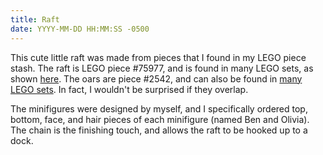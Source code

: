 ```yaml
---
title: Raft
date: YYYY-MM-DD HH:MM:SS -0500
---
```


This cute little raft was made from pieces that I found in my LEGO piece stash. The raft is LEGO piece #75977, and is found in many LEGO sets, as shown [here](https://www.bricklink.com/catalogItemIn.asp?P=30086&in=S). The oars are piece #2542, and can also be found in [many LEGO sets](https://www.bricklink.com/catalogItemIn.asp?P=2542&in=S). In fact, I wouldn't be surprised if they overlap.

The minifigures were designed by myself, and I specifically ordered top, bottom, face, and hair pieces of each minifigure (named Ben and Olivia). The chain is the finishing touch, and allows the raft to be hooked up to a dock.
